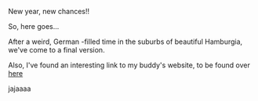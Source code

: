 New year, new chances!!

So, here goes...

After a weird, German -filled time in the suburbs of beautiful Hamburgia, we've come to a final version.

Also, I've found an interesting link to my buddy's website, to be found over [here](http://webambacht.nl)

jajaaaa